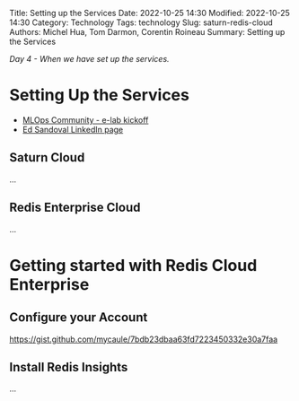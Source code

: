 Title: Setting up the Services
Date: 2022-10-25 14:30
Modified: 2022-10-25 14:30
Category: Technology
Tags: technology
Slug: saturn-redis-cloud
Authors: Michel Hua, Tom Darmon, Corentin Roineau
Summary: Setting up the Services

_Day 4 - When we have set up the services._

# Setting Up the Services

- [MLOps Community - e-lab kickoff](https://www.youtube.com/watch?v=uS9ZGi8RyPM)
- [Ed Sandoval LinkedIn page](https://www.linkedin.com/in/edsandovaluk/)

## Saturn Cloud

...

## Redis Enterprise Cloud

...


# Getting started with Redis Cloud Enterprise

## Configure your Account

https://gist.github.com/mycaule/7bdb23dbaa63fd7223450332e30a7faa

## Install Redis Insights

...